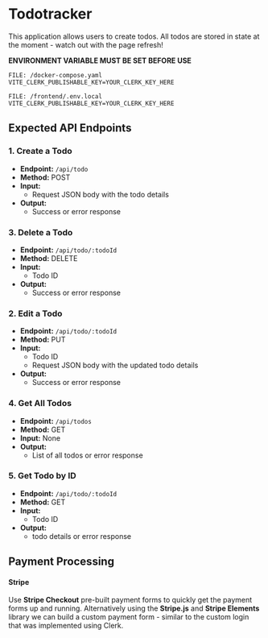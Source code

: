 
# Todotracker

This application allows users to create todos. All todos are stored in state at the moment - watch out with the page refresh! 


**ENVIRONMENT VARIABLE MUST BE SET BEFORE USE**
```
FILE: /docker-compose.yaml
VITE_CLERK_PUBLISHABLE_KEY=YOUR_CLERK_KEY_HERE

FILE: /frontend/.env.local
VITE_CLERK_PUBLISHABLE_KEY=YOUR_CLERK_KEY_HERE
```

## Expected API Endpoints

### 1. Create a Todo
- **Endpoint:** `/api/todo`
- **Method:** POST
- **Input:**
	- Request JSON body with the todo details
- **Output:**
	- Success or error response 
### 3. Delete a Todo
- **Endpoint:** `/api/todo/:todoId`
- **Method:** DELETE
- **Input:**
	- Todo ID
- **Output:**
	- Success or error response
### 2. Edit a Todo
- **Endpoint:** `/api/todo/:todoId`
- **Method:** PUT
- **Input:**
	- Todo ID
	- Request JSON body with the updated todo details
- **Output:**
	- Success or error response
### 4. Get All Todos
- **Endpoint:** `/api/todos`
- **Method:** GET
- **Input:** None
- **Output:**
  - List of all todos or error response

### 5. Get Todo by ID
- **Endpoint:** `/api/todo/:todoId`
- **Method:** GET
- **Input:**
  - Todo ID
- **Output:**
  - todo details or error response


## Payment Processing

#### Stripe
Use **Stripe Checkout** pre-built payment forms to quickly get the payment forms up and running.  Alternatively using the **Stripe.js** and **Stripe Elements** library we can build a custom payment form - similar to the custom login that was implemented using Clerk.
